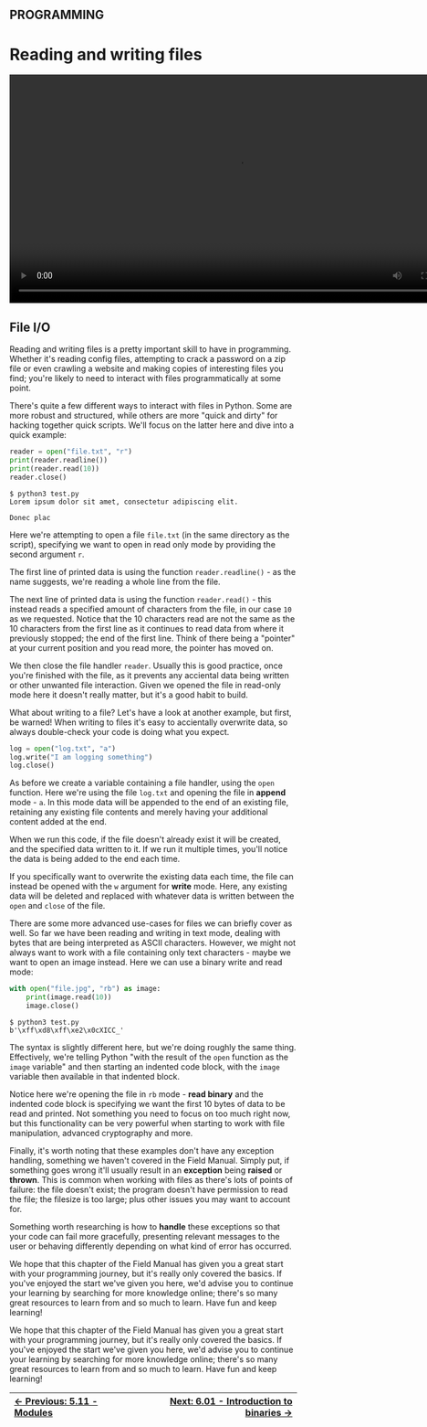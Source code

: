 ## PROGRAMMING

# Reading and writing files

<div align="center">
  <video src="https://github.com/alphyos/CyberStart-2023/assets/108233076/8d2e0caf-2f02-45a3-b94e-bc3919906c20" width="800" />
</div>

## File I/O

Reading and writing files is a pretty important skill to have in
programming. Whether it's reading config files, attempting to crack a
password on a zip file or even crawling a website and making copies of
interesting files you find; you're likely to need to interact with files
 programmatically at some point.

There's quite a few different ways to interact with files in Python.
Some are more robust and structured, while others are more "quick and
dirty" for hacking together quick scripts. We'll focus on the latter
here and dive into a quick example:

```py
reader = open("file.txt", "r")
print(reader.readline())
print(reader.read(10))
reader.close()
```

```console
$ python3 test.py
Lorem ipsum dolor sit amet, consectetur adipiscing elit.

Donec plac
```

Here we're attempting to open a file `file.txt` (in the same directory as the script), specifying we want to open in read only mode by providing the second argument `r`.

The first line of printed data is using the function `reader.readline()` - as the name suggests, we're reading a whole line from the file.

The next line of printed data is using the function `reader.read()` - this instead reads a specified amount of characters from the file, in our case `10`
 as we requested. Notice that the 10 characters read are not the same as
 the 10 characters from the first line as it continues to read data from
 where it previously stopped; the end of the first line. Think of there
being a "pointer" at your current position and you read more, the
pointer has moved on.

We then close the file handler `reader`. Usually this is
good practice, once you're finished with the file, as it prevents any
acciental data being written or other unwanted file interaction. Given
we opened the file in read-only mode here it doesn't really matter, but
it's a good habit to build.

What about writing to a file? Let's have a look at another example,
but first, be warned! When writing to files it's easy to accientally
overwrite data, so always double-check your code is doing what you
expect.

```py
log = open("log.txt", "a")
log.write("I am logging something")
log.close()
```

As before we create a variable containing a file handler, using the `open` function. Here we're using the file `log.txt` and opening the file in **append** mode - `a`.
 In this mode data will be appended to the end of an existing file,
retaining any existing file contents and merely having your additional
content added at the end.

When we run this code, if the file doesn't already exist it will be
created, and the specified data written to it. If we run it multiple
times, you'll notice the data is being added to the end each time.

If you specifically want to overwrite the existing data each time, the file can instead be opened with the `w` argument for **write** mode. Here, any existing data will be deleted and replaced with whatever data is written between the `open` and `close` of the file.

There are some more advanced use-cases for files we can briefly cover
 as well. So far we have been reading and writing in text mode, dealing
with bytes that are being interpreted as ASCII characters. However, we
might not always want to work with a file containing only text
characters - maybe we want to open an image instead. Here we can use a
binary write and read mode:

```py
with open("file.jpg", "rb") as image:
    print(image.read(10))
    image.close()
```

```console
$ python3 test.py
b'\xff\xd8\xff\xe2\x0cXICC_'
```

The syntax is slightly different here, but we're doing roughly the
same thing. Effectively, we're telling Python "with the result of the `open` function as the `image` variable" and then starting an indented code block, with the `image` variable then available in that indented block.

Notice here we're opening the file in `rb` mode - **read binary**
 and the indented code block is specifying we want the first 10 bytes of
 data to be read and printed. Not something you need to focus on too
much right now, but this functionality can be very powerful when
starting to work with file manipulation, advanced cryptography and more.

Finally, it's worth noting that these examples don't have any
exception handling, something we haven't covered in the Field Manual.
Simply put, if something goes wrong it'll usually result in an **exception** being **raised** or **thrown**.
 This is common when working with files as there's lots of points of
failure: the file doesn't exist; the program doesn't have permission to
read the file; the filesize is too large; plus other issues you may want
 to account for.

Something worth researching is how to **handle** these
exceptions so that your code can fail more gracefully, presenting
relevant messages to the user or behaving differently depending on what
kind of error has occurred.

We hope that this chapter of the Field Manual has given you a great
start with your programming journey, but it's really only covered the
basics. If you've enjoyed the start we've given you here, we'd advise
you to continue your learning by searching for more knowledge online;
there's so many great resources to learn from and so much to learn. Have
 fun and keep learning!

We hope that this chapter of the Field Manual has given you a great
start with your programming journey, but it's really only covered the
basics. If you've enjoyed the start we've given you here, we'd advise
you to continue your learning by searching for more knowledge online;
there's so many great resources to learn from and so much to learn. Have
 fun and keep learning!

<div align="center">

[← Previous: 5.11 - Modules](Modules5.11.md) | [Next: 6.01 - Introduction to binaries →](IntroductionToBinaries6.1.md)
:-|-:
